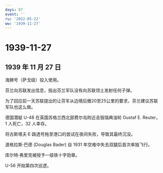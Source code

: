 ```yaml
---
days: 87
event: ''
ru: '2022-05-22'
ww: '1939-11-27'
---
```


# 1939-11-27

## 1939 年 11 月 27 日

海狮号（萨戈级）投入使用。

芬兰向苏联发出信息，指出芬兰军队没有向苏联领土发射任何子弹。

为了回应前一天苏联提出的让芬军从边境后撤20至25公里的要求，芬兰建议苏联军队也这么做。

德国潜艇 U-48 在英国苏格兰西北部费尔岛附近击毁瑞典油轮 Gustaf E.
Reuter，1 人死亡，32 人幸存。

将古斯塔夫·E·路透号拖至港口的尝试在夜间失败，导致其最终沉没。

道格拉斯·巴德 (Douglas Bader) 自 1931 年空难中失去双腿后首次单独飞行。

库尔特·弗里克被授予一级铁十字勋章。

U-56 开始第四次巡逻。